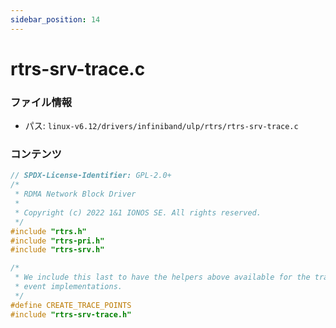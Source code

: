 ```yaml
---
sidebar_position: 14
---
```

# rtrs-srv-trace.c

### ファイル情報

- パス: `linux-v6.12/drivers/infiniband/ulp/rtrs/rtrs-srv-trace.c`

### コンテンツ

```c
// SPDX-License-Identifier: GPL-2.0+
/*
 * RDMA Network Block Driver
 *
 * Copyright (c) 2022 1&1 IONOS SE. All rights reserved.
 */
#include "rtrs.h"
#include "rtrs-pri.h"
#include "rtrs-srv.h"

/*
 * We include this last to have the helpers above available for the trace
 * event implementations.
 */
#define CREATE_TRACE_POINTS
#include "rtrs-srv-trace.h"

```
